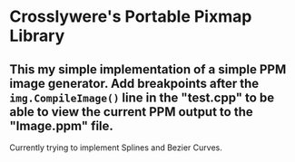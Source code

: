 # Crosslywere's Portable Pixmap Library
This my simple implementation of a simple PPM image generator.
Add breakpoints after the `img.CompileImage()` line in the "test.cpp" to be able to view the current PPM output to the "Image.ppm" file.
---
Currently trying to implement Splines and Bezier Curves.